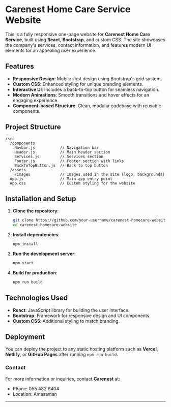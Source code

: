 # Carenest Home Care Service Website

This is a fully responsive one-page website for **Carenest Home Care Service**, built using **React**, **Bootstrap**, and custom CSS. The site showcases the company's services, contact information, and features modern UI elements for an appealing user experience.

## Features

- **Responsive Design**: Mobile-first design using Bootstrap's grid system.
- **Custom CSS**: Enhanced styling for unique branding elements.
- **Interactive UI**: Includes a back-to-top button for seamless navigation.
- **Modern Animations**: Smooth transitions and hover effects for an engaging experience.
- **Component-based Structure**: Clean, modular codebase with reusable components.
  
## Project Structure

```
/src
  /components
    Navbar.js           // Navigation bar
    Header.js           // Main header section
    Services.js         // Services section
    Footer.js           // Footer section with links
    BackToTopButton.js  // Back to top button
  /assets
    /images             // Images used in the site (logo, backgrounds)
  App.js                // Main app entry point
  App.css               // Custom styling for the website
```

## Installation and Setup

1. **Clone the repository**:
   ```bash
   git clone https://github.com/your-username/carenest-homecare-website.git
   cd carenest-homecare-website
   ```

2. **Install dependencies**:
   ```bash
   npm install
   ```

3. **Run the development server**:
   ```bash
   npm start
   ```

4. **Build for production**:
   ```bash
   npm run build
   ```

## Technologies Used

- **React**: JavaScript library for building the user interface.
- **Bootstrap**: Framework for responsive design and UI components.
- **Custom CSS**: Additional styling to match branding.

## Deployment

You can deploy the project to any static hosting platform such as **Vercel**, **Netlify**, or **GitHub Pages** after running `npm run build`.

### Contact

For more information or inquiries, contact **Carenest** at:
- Phone: 055 482 6404
- Location: Amasaman

---
